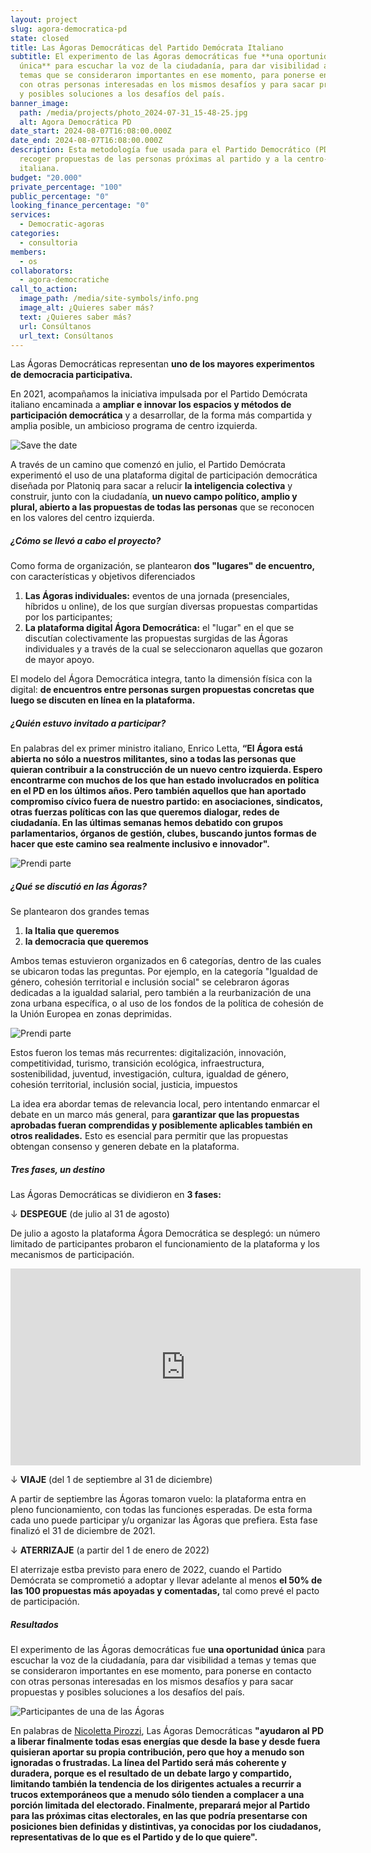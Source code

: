 ```yaml
---
layout: project
slug: agora-democratica-pd
state: closed
title: Las Ágoras Democráticas del Partido Demócrata Italiano
subtitle: El experimento de las Ágoras democráticas fue **una oportunidad
  única** para escuchar la voz de la ciudadanía, para dar visibilidad a temas y
  temas que se consideraron importantes en ese momento, para ponerse en contacto
  con otras personas interesadas en los mismos desafíos y para sacar propuestas
  y posibles soluciones a los desafíos del país.
banner_image:
  path: /media/projects/photo_2024-07-31_15-48-25.jpg
  alt: Agora Democrática PD
date_start: 2024-08-07T16:08:00.000Z
date_end: 2024-08-07T16:08:00.000Z
description: Esta metodología fue usada para el Partido Democrático (PD) para
  recoger propuestas de las personas próximas al partido y a la centro-izquierda
  italiana.
budget: "20.000"
private_percentage: "100"
public_percentage: "0"
looking_finance_percentage: "0"
services:
  - Democratic-agoras
categories:
  - consultoria
members:
  - os
collaborators:
  - agora-democratiche
call_to_action:
  image_path: /media/site-symbols/info.png
  image_alt: ¿Quieres saber más?
  text: ¿Quieres saber más?
  url: Consúltanos
  url_text: Consúltanos
---
```

Las Ágoras Democráticas representan **uno de los mayores experimentos de democracia participativa.**

En 2021, acompañamos la iniciativa impulsada por el Partido Demócrata italiano encaminada a **ampliar e innovar los espacios y métodos de participación democrática** y a desarrollar, de la forma más compartida y amplia posible, un ambicioso programa de centro izquierda.

![Save the date](/media/photo_2024-07-31_15-48-04.jpg "Save the date")

A través de un camino que comenzó en julio, el Partido Demócrata experimentó el uso de una plataforma digital de participación democrática diseñada por Platoniq para sacar a relucir **la inteligencia colectiva** y construir, junto con la ciudadanía, **un nuevo campo político, amplio y plural, abierto a las propuestas de todas las personas** que se reconocen en los valores del centro izquierda.

##### ¿Cómo se llevó a cabo el proyecto?

Como forma de organización, se plantearon **dos "lugares" de encuentro,** con características y objetivos diferenciados

1. **Las Ágoras individuales:** eventos de una jornada (presenciales, híbridos u online), de los que surgían diversas propuestas compartidas por los participantes;
2. **La plataforma digital Ágora Democrática:** el "lugar" en el que se discutían colectivamente las propuestas surgidas de las Ágoras individuales y a través de la cual se seleccionaron aquellas que gozaron de mayor apoyo.

El modelo del Ágora Democrática integra, tanto la dimensión física con la digital: **de encuentros entre personas surgen propuestas concretas que luego se discuten en línea en la plataforma.**

##### ¿Quién estuvo invitado a participar?

En palabras del ex primer ministro italiano, Enrico Letta, **“El Ágora está abierta no sólo a nuestros militantes, sino a todas las personas que quieran contribuir a la construcción de un nuevo centro izquierda. Espero encontrarme con muchos de los que han estado involucrados en política en el PD en los últimos años. Pero también aquellos que han aportado compromiso cívico fuera de nuestro partido: en asociaciones, sindicatos, otras fuerzas políticas con las que queremos dialogar, redes de ciudadanía. En las últimas semanas hemos debatido con grupos parlamentarios, órganos de gestión, clubes, buscando juntos formas de hacer que este camino sea realmente inclusivo e innovador".**

![Prendi parte](/media/captura-de-pantalla-2024-09-04-a-las-17.49.05.png "Prendi parte")

##### ¿Qué se discutió en las Ágoras?

Se plantearon dos grandes temas

1. **la Italia que queremos**
2. **la democracia que queremos**

Ambos temas estuvieron organizados en 6 categorías, dentro de las cuales se ubicaron todas las preguntas. Por ejemplo, en la categoría "Igualdad de género, cohesión territorial e inclusión social" se celebraron ágoras dedicadas a la igualdad salarial, pero también a la reurbanización de una zona urbana específica, o al uso de los fondos de la política de cohesión de la Unión Europea en zonas deprimidas.

![Prendi parte](/media/captura-de-pantalla-2024-09-04-a-las-17.45.55.png "Prendi parte")

Estos fueron los temas más recurrentes: digitalización, innovación, competitividad, turismo, transición ecológica, infraestructura, sostenibilidad, juventud, investigación, cultura, igualdad de género, cohesión territorial, inclusión social, justicia, impuestos

La idea era abordar temas de relevancia local, pero intentando enmarcar el debate en un marco más general, para **garantizar que las propuestas aprobadas fueran comprendidas y posiblemente aplicables también en otros realidades.** Esto es esencial para permitir que las propuestas obtengan consenso y generen debate en la plataforma.

##### Tres fases, un destino

Las Ágoras Democráticas se dividieron en **3 fases:**

↓ **DESPEGUE** (de julio al 31 de agosto)

De julio a agosto la plataforma Ágora Democrática se desplegó: un número limitado de participantes probaron el funcionamiento de la plataforma y los mecanismos de participación.

<iframe width="560" height="315" src="https://www.youtube.com/embed/lVu-mJPQH7Q?si=NBdc-cY7LYiIMwaB" title="YouTube video player" frameborder="0" allow="accelerometer; autoplay; clipboard-write; encrypted-media; gyroscope; picture-in-picture; web-share" referrerpolicy="strict-origin-when-cross-origin" allowfullscreen></iframe>

↓ **VIAJE** (del 1 de septiembre al 31 de diciembre)

A partir de septiembre las Ágoras tomaron vuelo: la plataforma entra en pleno funcionamiento, con todas las funciones esperadas. De esta forma cada uno puede participar y/u organizar las Ágoras que prefiera. Esta fase finalizó el 31 de diciembre de 2021.

↓ **ATERRIZAJE** (a partir del 1 de enero de 2022)

El aterrizaje estba previsto para enero de 2022, cuando el Partido Demócrata se comprometió a adoptar y llevar adelante al menos **el 50% de las 100 propuestas más apoyadas y comentadas,** tal como prevé el pacto de participación.

##### Resultados

El experimento de las Ágoras democráticas fue **una oportunidad única** para escuchar la voz de la ciudadanía, para dar visibilidad a temas y temas que se consideraron importantes en ese momento, para ponerse en contacto con otras personas interesadas en los mismos desafíos y para sacar propuestas y posibles soluciones a los desafíos del país.

![Participantes de una de las Ágoras](/media/captura-de-pantalla-2024-09-04-a-las-17.32.32.png "Participantes de una de las Ágoras")

En palabras de [Nicoletta Pirozzi](https://www.huffingtonpost.it/blog/2022/10/29/news/partito_democratico-10528877/), Las Ágoras Democráticas **"ayudaron al PD a liberar finalmente todas esas energías que desde la base y desde fuera quisieran aportar su propia contribución, pero que hoy a menudo son ignoradas o frustradas. La línea del Partido será más coherente y duradera, porque es el resultado de un debate largo y compartido, limitando también la tendencia de los dirigentes actuales a recurrir a trucos extemporáneos que a menudo sólo tienden a complacer a una porción limitada del electorado. Finalmente, preparará mejor al Partido para las próximas citas electorales, en las que podría presentarse con posiciones bien definidas y distintivas, ya conocidas por los ciudadanos, representativas de lo que es el Partido y de lo que quiere".**
